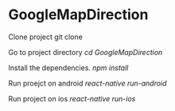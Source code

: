 # GoogleMapDirection
Clone project
git clone <project url>
 
Go to project directory
*cd GoogleMapDirection*

Install the dependencies.
*npm install*

Run proejct on android
*react-native run-android*

Run project on ios
*react-native run-ios*
